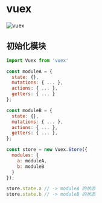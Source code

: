 # vuex
![vuex](https://vuex.vuejs.org/vuex.png)

## 初始化模块
```javascript
import Vuex from 'vuex'

const moduleA = {
  state: {},
  mutations: { ... },
  actions: { ... },
  getters: { ... }
};

const moduleB = {
  state: {},
  mutations: { ... },
  actions: { ... },
  getters: { ... },
};

const store = new Vuex.Store({
  modules: {
    a: moduleA,
    b: moduleB
  }
});

store.state.a // -> moduleA 的状态
store.state.b // -> moduleB 的状态
```
